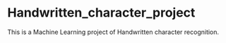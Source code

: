 # Handwritten_character_project
This is a Machine Learning project of Handwritten character recognition.
